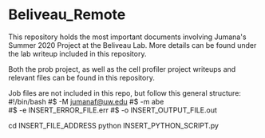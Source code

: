 # Beliveau_Remote

This repository holds the most important documents involving Jumana's Summer 2020 Project at the Beliveau Lab. More details can be found under the lab writeup included in this repository.

Both the prob project, as well as the cell profiler project writeups and relevant files can be found in this repository.

Job files are not included in this repo, but follow this general structure:
#!/bin/bash 
#$ -M jumanaf@uw.edu 
#$ -m abe  
#$ -e INSERT_ERROR_FILE.err
#$ -o INSERT_OUTPUT_FILE.out 

 
cd INSERT_FILE_ADDRESS 
python INSERT_PYTHON_SCRIPT.py
